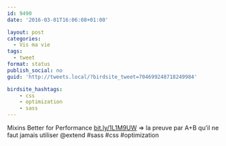 ```yaml
---
id: 9490
date: '2016-03-01T16:06:08+01:00'

layout: post
categories:
  - Vis ma vie
tags:
  - tweet
format: status
publish_social: no
guid: 'http://tweets.local/?birdsite_tweet=704699248718249984'

birdsite_hashtags:
    - css
    - optimization
    - sass
---
```


Mixins Better for Performance [bit.ly/1L1M9UW](http://bit.ly/1L1M9UW) =&gt; la preuve par A+B qu’il ne faut jamais utiliser @extend #sass #css #optimization